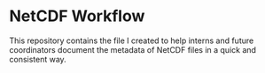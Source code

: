 # NetCDF Workflow
This repository contains the file I created to help interns and future coordinators document the metadata of NetCDF files in a quick and consistent way.
